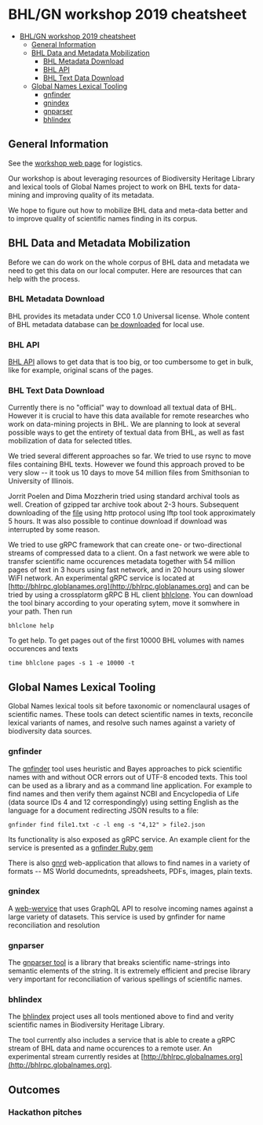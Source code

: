 # BHL/GN workshop 2019 cheatsheet

- [BHL/GN workshop 2019 cheatsheet](#bhlgn-workshop-2019-cheatsheet)
  - [General Information](#general-information)
  - [BHL Data and Metadata Mobilization](#bhl-data-and-metadata-mobilization)
    - [BHL Metadata Download](#bhl-metadata-download)
    - [BHL API](#bhl-api)
    - [BHL Text Data Download](#bhl-text-data-download)
  - [Global Names Lexical Tooling](#global-names-lexical-tooling)
    - [gnfinder](#gnfinder)
    - [gnindex](#gnindex)
    - [gnparser](#gnparser)
    - [bhlindex](#bhlindex)

## General Information

See the [workshop web page](https://globalnames.org/workshops) for logistics.

Our workshop is about leveraging resources of Biodiversity Heritage Library and lexical tools of Global Names project to work on BHL texts for data-mining and improving quality of its metadata.

We hope to figure out how to mobilize BHL data and meta-data better and to improve quality of scientific names finding in its corpus.

## BHL Data and Metadata Mobilization

Before we can do work on the whole corpus of BHL data and metadata we need to get this data on our local computer. Here are resources that can help with the process.

### BHL Metadata Download

BHL provides its metadata under CC0 1.0 Universal license. Whole content of
BHL metadata database can [be downloaded](https://about.biodiversitylibrary.org/tools-and-services/developer-and-data-tools/) for local use.

### BHL API

[BHL API](https://about.biodiversitylibrary.org/tools-and-services/developer-and-data-tools/#APIs) allows to get data that is too big, or too cumbersome to get in bulk, like for example, original scans of the pages.

### BHL Text Data Download

Currently there is no "official" way to download all textual data of BHL. However it is crucial to have this data available for remote researches who work on data-mining projects in BHL. We are planning to look at several possible ways to get the entirety of textual data from BHL, as well as fast mobilization of data for selected titles.

We tried several different approaches so far. We tried to use rsync to move files containing BHL texts. However we found this approach proved to be very slow -- it took us 10 days to move 54 million files from Smithsonian to University of Illinois.

Jorrit Poelen and Dima Mozzherin tried using standard archival tools as well. Creation of gzipped tar archive took about 2-3 hours. Subsequent downloading of the [file](http://opendata.globalnames.org/dumps/) using http protocol using lftp tool took approximately 5 hours. It was also possible to continue download if download was interrupted by some reason.

We tried to use gRPC framework that can create one- or two-directional streams of compressed data to a client. On a fast network we were able to transfer scientific name occurences metadata together with 54 million pages of text in 3 hours using fast network, and in 20 hours using slower WiFI network.
An experimental gRPC service is located at [http://bhlrpc.globlanames.org](http://bhlrpc.globlanames.org) and can be tried by using a crossplatorm gRPC B HL client [bhlclone](https://github.com/gnames/bhlclone/releases/tag/v0.0.1). You can download the tool binary according to your operating sytem, move it
somwhere in your path. Then run

    bhlclone help

To get help. To get pages out of the first 10000 BHL volumes with names occurences and texts

    time bhlclone pages -s 1 -e 10000 -t

## Global Names Lexical Tooling

Global Names lexical tools sit before taxonomic or nomenclaural usages of scientific names. These tools can detect scientific names in texts, reconcile lexical variants of names, and resolve such names against a variety of biodiversity data sources.

### gnfinder

The [gnfinder](https://github.com/gnames/gnfinder) tool uses heuristic and Bayes approaches to pick scientific names with and without OCR errors out of UTF-8 encoded texts. This tool can be used as a library and as a command line application. For example to find names and then verify them against NCBI and Encyclopedia of Life (data source IDs 4 and 12 correspondingly) using setting English as the language for a document redirecting JSON results to a file:

    gnfinder find file1.txt -c -l eng -s "4,12" > file2.json

Its functionality is also exposed as gRPC service. An example client for the service is presented as a [gnfinder Ruby gem](https://gnrd.globalnames.org/:w
)

There is also [gnrd](https://gnrd.globalnames.org/) web-application that allows to find names in a variety of formats -- MS World documednts, spreadsheets,
PDFs, images, plain texts.

### gnindex

A [web-wervice](https://bit.ly/2AZJngf) that uses GraphQL API to resolve incoming names against a large variety of datasets. This service is used by gnfinder for name reconciliation and resolution

### gnparser

The [gnparser tool](https://parser.globalnames.org/) is a library that breaks scientific name-strings into semantic elements of the string. It is extremely efficient and precise library very important for reconciliation of various spellings of scientific names.

### bhlindex

The [bhlindex](https://github.com/gnames/bhlindex) project uses all tools mentioned above to find and verity scientific names in Biodiversity Heritage Library.

The tool currently also includes a service that is able to create a gRPC stream of BHL data and name occurences to a remote user. An experimental stream currently resides at [http://bhlrpc.globalnames.org](http://bhlrpc.globalnames.org).

## Outcomes

### Hackathon pitches 


